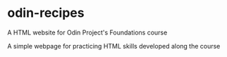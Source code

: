 # odin-recipes

A HTML website for Odin Project's Foundations course

A simple webpage for practicing HTML skills developed along the course